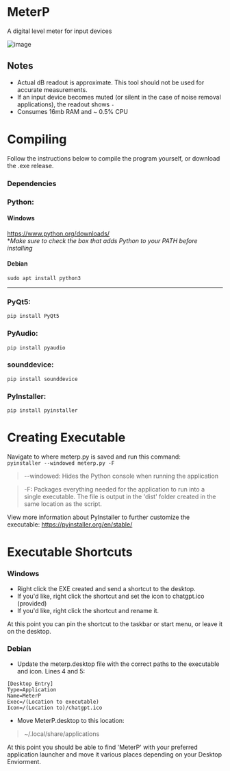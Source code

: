 # MeterP
A digital level meter for input devices

![image](https://user-images.githubusercontent.com/80355486/212165935-77cb0f6d-ca79-42ff-864a-db403be1d546.png)

## Notes 
- Actual dB readout is approximate. This tool should not be used for accurate measurements.
- If an input device becomes muted (or silent in the case of noise removal applications), the readout shows ```-```
- Consumes 16mb RAM and ~ 0.5% CPU

# Compiling
Follow the instructions below to compile the program yourself, or download the .exe release. 

### Dependencies

### Python: 

#### Windows ####
 
https://www.python.org/downloads/  
**Make sure to check the box that adds Python to your PATH before installing*  

#### Debian ####

```sudo apt install python3```  
___

### PyQt5: ###  
```pip install PyQt5```

### PyAudio: ###
```pip install pyaudio```

### sounddevice: ###
```pip install sounddevice```

### PyInstaller: ###  
```pip install pyinstaller```


# Creating Executable 
Navigate to where meterp.py is saved and run this command:  
```pyinstaller --windowed meterp.py -F```
  
> --windowed: Hides the Python console when running the application

> -F: Packages everything needed for the application to run into a single executable. The file is output in the 'dist' folder created in the same location as the script.

View more information about PyInstaller to further customize the executable: https://pyinstaller.org/en/stable/

# Executable Shortcuts
### Windows
- Right click the EXE created and send a shortcut to the desktop. 
- If you'd like, right click the shortcut and set the icon to chatgpt.ico (provided)
- If you'd like, right click the shortcut and rename it.

At this point you can pin the shortcut to the taskbar or start menu, or leave it on the desktop.

### Debian
- Update the meterp.desktop file with the correct paths to the executable and icon. Lines 4 and 5:
```
[Desktop Entry]
Type=Application
Name=MeterP
Exec=/(Location to executable)
Icon=/(Location to)/chatgpt.ico
```

- Move MeterP.desktop to this location:
> ~/.local/share/applications

At this point you should be able to find 'MeterP' with your preferred application launcher and move it various places depending on your Desktop Enviorment.
